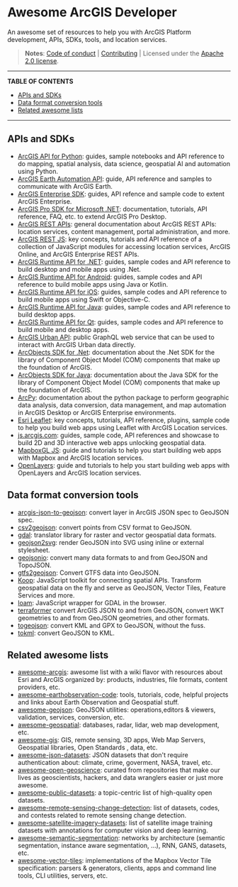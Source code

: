 # Awesome ArcGIS Developer

An awesome set of resources to help you with ArcGIS Platform development, APIs, SDKs, tools, and location services.

> **Notes**: [Code of conduct](CODE_OF_CONDUCT.md) | [Contributing](CONTRIBUTING.md) | Licensed under the [Apache 2.0 license](LICENSE.md).

---

**TABLE OF CONTENTS**

<!-- START doctoc generated TOC please keep comment here to allow auto update -->
<!-- DON'T EDIT THIS SECTION, INSTEAD RE-RUN doctoc TO UPDATE -->

- [APIs and SDKs](#apis-and-sdks)
- [Data format conversion tools](#data-format-conversion-tools)
- [Related awesome lists](#related-awesome-lists)

<!-- END doctoc generated TOC please keep comment here to allow auto update -->

---

## APIs and SDKs

- [ArcGIS API for Python](https://developers.arcgis.com/python/): guides, sample notebooks and API reference to do mapping, spatial analysis, data science, geospatial AI and automation using Python.
- [ArcGIS Earth Automation API](https://doc.arcgis.com/en/arcgis-earth/automation-api/get-started.htm): guide, API reference and samples to communicate with ArcGIS Earth.
- [ArcGIS Enterprise SDK](https://developers.arcgis.com/enterprise-sdk/): guides, API refence and sample code to extent ArcGIS Enterprise.
- [ArcGIS Pro SDK for Microsoft .NET](https://pro.arcgis.com/en/pro-app/latest/sdk/): documentation, tutorials, API reference, FAQ, etc. to extend ArcGIS Pro Desktop.
- [ArcGIS REST APIs](https://developers.arcgis.com/rest/): general documentation about ArcGIS REST APIs: location services, content management, portal administration, and more.
- [ArcGIS REST JS](https://developers.arcgis.com/arcgis-rest-js/): key concepts, tutorials and API reference of a collection of JavaScript modules for accessing location services, ArcGIS Online, and ArcGIS Enterprise REST APIs.
- [ArcGIS Runtime API for .NET](https://developers.arcgis.com/net/): guides, sample codes and API reference to build desktop and mobile apps using .Net.
- [ArcGIS Runtime API for Android](https://developers.arcgis.com/android/): guides, sample codes and API reference to build mobile apps using Java or Kotlin.
- [ArcGIS Runtime API for iOS](https://developers.arcgis.com/ios/): guides, sample codes and API reference to build mobile apps using Swift or Objective-C.
- [ArcGIS Runtime API for Java](https://developers.arcgis.com/java/): guides, sample codes and API reference to build desktop apps.
- [ArcGIS Runtime API for Qt](https://developers.arcgis.com/qt/): guides, sample codes and API reference to build mobile and desktop apps.
- [ArcGIS Urban API](https://developers.arcgis.com/arcgis-urban-api/): public GraphQL web service that can be used to interact with ArcGIS Urban data directly.
- [ArcObjects SDK for .Net](https://desktop.arcgis.com/en/arcobjects/latest/net/webframe.htm#RoadmapToExtendingArcObjects.htm): documentation about the .Net SDK for the library of Component Object Model (COM) components that make up the foundation of ArcGIS.
- [ArcObjects SDK for Java](https://desktop.arcgis.com/en/arcobjects/latest/java/#80146cac-6b50-4c82-a9f5-7a5be3406c5b.htm): documentation about the Java SDK for the library of Component Object Model (COM) components that make up the foundation of ArcGIS.
- [ArcPy](https://pro.arcgis.com/en/pro-app/arcpy/main/arcgis-pro-arcpy-reference.htm): documentation about the python package to perform geographic data analysis, data conversion, data management, and map automation in ArcGIS Desktop or ArcGIS Enterprise environments.
- [Esri Leaflet](https://developers.arcgis.com/esri-leaflet/): key concepts, tutorials, API reference, plugins, sample code to help you build web apps using Leaflet with ArcGIS Location services.
- [js.arcgis.com](https://developers.arcgis.com/javascript/latest/): guides, sample code, API references and showcase to build 2D and 3D interactive web apps unlocking geospatial data.
- [MapboxGL JS](https://developers.arcgis.com/mapbox-gl-js/): guide and tutorials to help you start building web apps with Mapbox and ArcGIS location services.
- [OpenLayers](https://developers.arcgis.com/openlayers/): guide and tutorials to help you start building web apps with OpenLayers and ArcGIS location services.

## Data format conversion tools

- [arcgis-json-to-geojson](https://github.com/gavinr/arcgis-json-to-geojson): convert layer in ArcGIS JSON spec to GeoJSON spec.
- [csv2geojson](https://viglino.github.io/ol-ext/examples/misc/csv2geojson.html): convert points from CSV format to GeoJSON.
- [gdal](https://github.com/OSGeo/gdal): translator library for raster and vector geospatial data formats.
- [geojson2svg](https://github.com/w8r/geojson2svg): render GeoJSON into SVG using inline or external stylesheet.
- [geojsonio](https://github.com/ropensci/geojsonio): convert many data formats to and from GeoJSON and TopoJSON.
- [gtfs2geojson](https://github.com/node-geojson/gtfs2geojson): Convert GTFS data into GeoJSON.
- [Koop](https://koopjs.github.io): JavaScript toolkit for connecting spatial APIs. Transform geospatial data on the fly and serve as GeoJSON, Vector Tiles, Feature Services and more.
- [loam](https://github.com/azavea/loam): JavaScript wrapper for GDAL in the browser.
- [terraformer](https://github.com/terraformer-js/terraformer) convert ArcGIS JSON to and from GeoJSON, convert WKT geometries to and from GeoJSON geometries, and other formats.
- [togeojson](https://mapbox.github.io/togeojson/): convert KML and GPX to GeoJSON, without the fuss.
- [tokml](https://github.com/mapbox/tokml): convert GeoJSON to KML.

## Related awesome lists

- [awesome-arcgis](https://github.com/esri-es/awesome-arcgis/): awesome list with a wiki flavor with resources about Esri and ArcGIS organized by: products, industries, file formats, content providers, etc.
- [awesome-earthobservation-code](https://github.com/acgeospatial/awesome-earthobservation-code): tools, tutorials, code, helpful projects and links about Earth Observation and Geospatial stuff.
- [awesome-geojson](https://github.com/tmcw/awesome-geojson): GeoJSON utilities: operations,editors & viewers, validation, services, conversion, etc.
- [awesome-geospatial](https://github.com/sacridini/Awesome-Geospatial): databases, radar, lidar, web map development, etc.
- [awesome-gis](https://github.com/sshuair/awesome-gis): GIS, remote sensing, 3D apps, Web Map Servers, Geospatial libraries, Open Standards , data, etc.
- [awesome-json-datasets](https://github.com/jdorfman/awesome-json-datasets): JSON datasets that don't require authentication about: climate, crime, goverment, NASA, travel, etc.
- [awesome-open-geoscience](https://github.com/softwareunderground/awesome-open-geoscience): curated from repositories that make our lives as geoscientists, hackers, and data wranglers easier or just more awesome.
- [awesome-public-datasets](https://github.com/awesomedata/awesome-public-datasets): a topic-centric list of high-quality open datasets.
- [awesome-remote-sensing-change-detection](https://github.com/wenhwu/awesome-remote-sensing-change-detection): list of datasets, codes, and contests related to remote sensing change detection.
- [awesome-satellite-imagery-datasets](https://github.com/chrieke/awesome-satellite-imagery-datasets): list of satellite image training datasets with annotations for computer vision and deep learning.
- [awesome-semantic-segmentation](https://github.com/mrgloom/awesome-semantic-segmentation): networks by architecture (semantic segmentation, instance aware segmentation, ...), RNN, GANS, datasets, etc.
- [awesome-vector-tiles](https://github.com/mapbox/awesome-vector-tiles): implementations of the Mapbox Vector Tile specification: parsers & generators, clients, apps and command line tools, CLI utilities, servers, etc.
